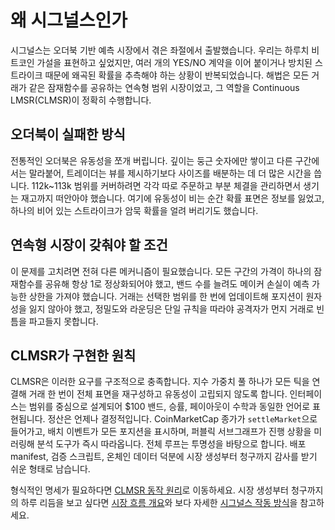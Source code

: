 # 왜 시그널스인가

시그널스는 오더북 기반 예측 시장에서 겪은 좌절에서 출발했습니다. 우리는 하루치 비트코인 가설을 표현하고 싶었지만, 여러 개의 YES/NO 계약을 이어 붙이거나 방치된 스트라이크 때문에 왜곡된 확률을 추측해야 하는 상황이 반복되었습니다. 해법은 모든 거래가 같은 잠재함수를 공유하는 연속형 범위 시장이었고, 그 역할을 Continuous LMSR(CLMSR)이 정확히 수행합니다.

## 오더북이 실패한 방식

전통적인 오더북은 유동성을 쪼개 버립니다. 깊이는 둥근 숫자에만 쌓이고 다른 구간에서는 말라붙어, 트레이더는 뷰를 제시하기보다 사이즈를 배분하는 데 더 많은 시간을 씁니다. 112k~113k 범위를 커버하려면 각각 따로 주문하고 부분 체결을 관리하면서 생기는 재고까지 떠안아야 했습니다. 여기에 유동성이 비는 순간 확률 표면은 정보를 잃었고, 하나의 비어 있는 스트라이크가 암묵 확률을 얼려 버리기도 했습니다.

## 연속형 시장이 갖춰야 할 조건

이 문제를 고치려면 전혀 다른 메커니즘이 필요했습니다. 모든 구간의 가격이 하나의 잠재함수를 공유해 항상 1로 정상화되어야 했고, 밴드 수를 늘려도 메이커 손실이 예측 가능한 상한을 가져야 했습니다. 거래는 선택한 범위를 한 번에 업데이트해 포지션이 원자성을 잃지 않아야 했고, 정밀도와 라운딩은 단일 규칙을 따라야 공격자가 먼지 거래로 빈틈을 파고들지 못합니다.

## CLMSR가 구현한 원칙

CLMSR은 이러한 요구를 구조적으로 충족합니다. 지수 가중치 풀 하나가 모든 틱을 연결해 거래 한 번이 전체 표면을 재구성하고 유동성이 고립되지 않도록 합니다. 인터페이스는 범위를 중심으로 설계되어 $100 밴드, 승률, 페이아웃이 수학과 동일한 언어로 표현됩니다. 정산은 언제나 결정적입니다. CoinMarketCap 종가가 `settleMarket`으로 들어가고, 배치 이벤트가 모든 포지션을 표시하며, 퍼블릭 서브그래프가 진행 상황을 미러링해 분석 도구가 즉시 따라옵니다. 전체 루프는 투명성을 바탕으로 합니다. 배포 manifest, 검증 스크립트, 온체인 데이터 덕분에 시장 생성부터 청구까지 감사를 받기 쉬운 형태로 남습니다.

형식적인 명세가 필요하다면 [CLMSR 동작 원리](../mechanism/overview.md)로 이동하세요. 시장 생성부터 청구까지의 하루 리듬을 보고 싶다면 [시장 흐름 개요](./market-flow-overview.md)와 보다 자세한 [시그널스 작동 방식](./how-it-works.md)을 참고하세요.
